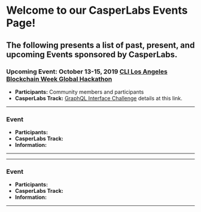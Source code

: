 # Welcome to our CasperLabs Events Page!

## The following presents a list of past, present, and upcoming Events sponsored by CasperLabs.

### **Upcoming Event:** October 13-15, 2019 [CLI Los Angeles Blockchain Week Global Hackathon](https://www.eventbrite.com/e/the-global-hackathon-los-angeles-blockchain-week-tickets-64574824037)

* **Participants:** Community members and participants
* **CasperLabs Track:** [GraphQL Interface Challenge](https://github.com/CasperLabs/CasperLabs/wiki/October-13-15--CLI-LA-Hackathon:-GraphQL-Interface-Challenge) details at this link.

***

### Event
* **Participants:**
* **CasperLabs Track:** 
* **Information:** 
***

***

### Event
* **Participants:**
* **CasperLabs Track:** 
* **Information:** 
***